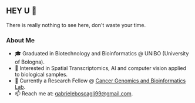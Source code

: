 ## HEY U :handshake:

There is really nothing to see here, don't waste your time.

### About Me
- 🎓 Graduated in Biotechnology and Bioinformatics @ UNIBO (University of Bologna).
- 🔎 Interested in Spatial Transcriptomics, AI and computer vision applied to biological samples.
- 📍  Currently a Research Fellow @ [Cancer Genomics and Bioinformatics Lab](https://www.ceredalab.com/).
- 📫 Reach me at: [gabrieleboscagli99@gmail.com](mailto:gabrieleboscagli99@gmail.com).
